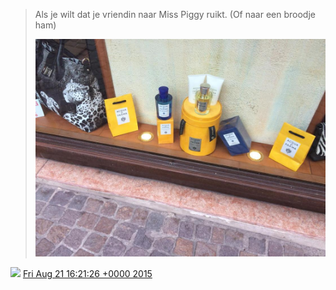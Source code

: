 > Als je wilt dat je vriendin naar Miss Piggy ruikt\. \(Of naar een broodje ham\) 
> 
> ![](../../media/634762242500726784-CM8g5XQXAAU80nj.jpg)

<img src="../../media/tweet.ico" width="12" /> [Fri Aug 21 16:21:26 +0000 2015](https://twitter.com/DromerDenker/status/634762242500726784)